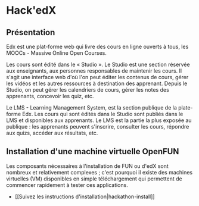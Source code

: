# Hack'edX

## Présentation

Edx est une plat-forme web qui livre des cours en ligne ouverts à tous, les MOOCs - Massive Online Open Courses.

Les cours sont édité dans le « Studio ». Le Studio est une section réservée aux enseignants, aux personnes responsables de maintenir les cours. Il s'agit une interface web d'où l'on peut éditer les contenus de cours, gérer les vidéos et les autres ressources à destination des apprenant. Depuis le Studio, on peut gérer les calendriers de cours, gérer les notes des apprenants, concevoir les quiz, etc.

Le LMS - Learning Management System, est la section publique de la plate-forme Edx. Les cours qui sont édités dans le Studio sont publiés dans le LMS et disponibles aux apprenants. Le LMS est la partie la plus exposée au publique : les apprenants peuvent s'inscrire, consulter les cours, répondre aux quizs, accéder aux résultats, etc.


## Installation d'une machine virtuelle OpenFUN

Les composants nécessaires à l'installation de FUN ou d'edX sont nombreux et relativement complexes ; c'est pourquoi il existe des machines virtuelles (VM) disponibles en simple téléchargement qui permettent de commencer rapidement à tester ces applications.

- [[Suivez les instructions d'installation|hackathon-install]]
